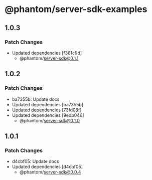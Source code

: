 # @phantom/server-sdk-examples

## 1.0.3

### Patch Changes

- Updated dependencies [f361c9d]
  - @phantom/server-sdk@0.1.1

## 1.0.2

### Patch Changes

- ba7355b: Update docs
- Updated dependencies [ba7355b]
- Updated dependencies [73fd08f]
- Updated dependencies [9edb046]
  - @phantom/server-sdk@0.1.0

## 1.0.1

### Patch Changes

- d4cbf05: Update docs
- Updated dependencies [d4cbf05]
  - @phantom/server-sdk@0.0.4
